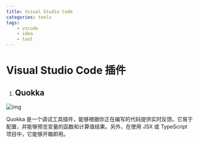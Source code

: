 ```yaml
---
title: Visual Studio Code
categories: tools
tags:
    - vscode
    - idea
    - tool
---
```


# Visual Studio Code 插件

1. ## Quokka

![img](http://p9.pstatp.com/large/2ed200007a393ef62428)

Quokka 是一个调试工具插件，能够根据你正在编写的代码提供实时反馈。它易于配置，并能够预览变量的函数和计算值结果。另外，在使用 JSX 或 TypeScript 项目中，它能够开箱即用。
